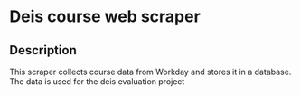 # Deis course web scraper
## Description
This scraper collects course data from Workday and stores it in a database. The data is used for the deis evaluation project